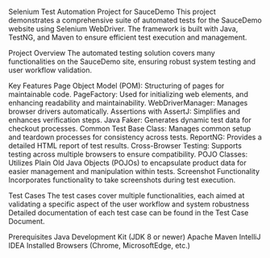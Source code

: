 Selenium Test Automation Project for SauceDemo
This project demonstrates a comprehensive suite of automated tests for the SauceDemo website using Selenium WebDriver. The framework is built with Java, TestNG, and Maven to ensure efficient test execution and management.

Project Overview
The automated testing solution covers many functionalities on the SauceDemo site, ensuring robust system testing and user workflow validation.

Key Features
Page Object Model (POM): Structuring of pages for maintainable code.
PageFactory: Used for initializing web elements, and enhancing readability and maintainability.
WebDriverManager: Manages browser drivers automatically.
Assertions with AssertJ: Simplifies and enhances verification steps.
Java Faker: Generates dynamic test data for checkout processes.
Common Test Base Class: Manages common setup and teardown processes for consistency across tests.
ReportNG: Provides a detailed HTML report of test results.
Cross-Browser Testing: Supports testing across multiple browsers to ensure compatibility.
POJO Classes: Utilizes Plain Old Java Objects (POJOs) to encapsulate product data for easier management and manipulation within tests.
Screenshot Functionality
Incorporates functionality to take screenshots during test execution.

Test Cases
The test cases cover multiple functionalities, each aimed at validating a specific aspect of the user workflow and system robustness Detailed documentation of each test case can be found in the Test Case Document.

Prerequisites
Java Development Kit (JDK 8 or newer)
Apache Maven
IntelliJ IDEA
Installed Browsers (Chrome, MicrosoftEdge, etc.)
